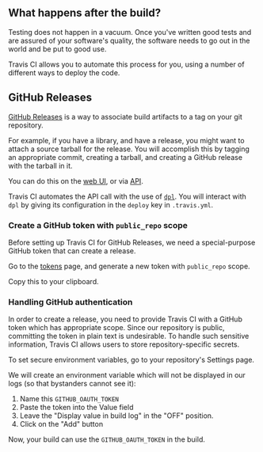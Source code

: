 ## What happens after the build?

Testing does not happen in a vacuum.
Once you've written good tests and are assured of your software's
quality, the software needs to go out in the world and be put to good
use.

Travis CI allows you to automate this process for you, using a number of different ways to deploy the code.

## GitHub Releases

[GitHub Releases](https://help.github.com/articles/about-releases/) is a way
to associate build artifacts to a tag on your git repository.

For example, if you have a library, and have a release, you might want to attach
a source tarball for the release.
You will accomplish this by tagging an appropriate commit, creating a tarball,
and creating a GitHub release with the tarball in it.

You can do this on the [web UI](https://help.github.com/articles/creating-releases/),
or via [API](https://developer.github.com/v3/repos/releases/#create-a-release).

Travis CI automates the API call with the use of [`dpl`](https://github.com/travis-ci/dpl).
You will interact with `dpl` by giving its configuration in the `deploy` key in
`.travis.yml`.

### Create a GitHub token with `public_repo` scope

Before setting up Travis CI for GitHub Releases, we need a special-purpose GitHub
token that can create a release.

Go to the [tokens](https://github.com/settings/tokens) page, and generate a new
token with `public_repo` scope.

Copy this to your clipboard.

### Handling GitHub authentication

In order to create a release, you need to provide Travis CI with a GitHub
token which has appropriate scope.
Since our repository is public, committing the token in plain text is undesirable.
To handle such sensitive information, Travis CI allows users to store repository-specific
secrets.

To set secure environment variables, go to your repository's Settings page.

We will create an environment variable which will not be displayed in our logs
(so that bystanders cannot see it):

1. Name this `GITHUB_OAUTH_TOKEN`
1. Paste the token into the Value field
1. Leave the "Display value in build log" in the "OFF" position.
1. Click on the "Add" button

Now, your build can use the `GITHUB_OAUTH_TOKEN` in the build.
